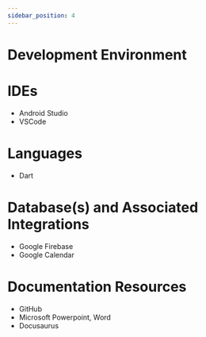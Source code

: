 ```yaml
---
sidebar_position: 4
---
```


# Development Environment

# IDEs
- Android Studio
- VSCode

# Languages
- Dart

# Database(s) and Associated Integrations
- Google Firebase
- Google Calendar

# Documentation Resources
- GitHub
- Microsoft Powerpoint, Word
- Docusaurus